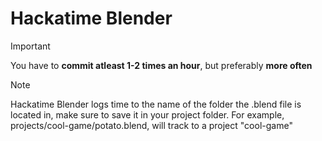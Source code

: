 # Hackatime Blender
> [!IMPORTANT]  
> You have to **commit atleast 1-2 times an hour**, but preferably **more often**

> [!NOTE]  
> Hackatime Blender logs time to the name of the folder the .blend file is located in, make sure to save it in your project folder. For example, projects/cool-game/potato.blend, will track to a project "cool-game"
